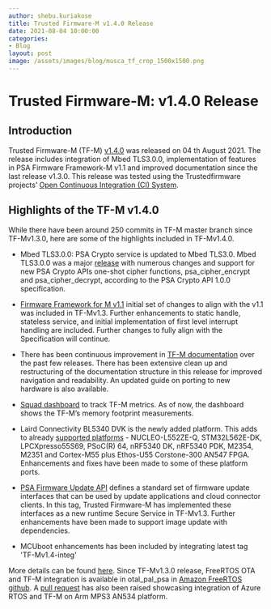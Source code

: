 ```yaml
---
author: shebu.kuriakose
title: Trusted Firmware-M v1.4.0 Release 
date: 2021-08-04 10:00:00
categories:
- Blog
layout: post
image: /assets/images/blog/musca_tf_crop_1500x1500.png
---
```


**Trusted Firmware-M: v1.4.0 Release**
=====================================================

Introduction
------------

Trusted Firmware-M (TF-M) [v1.4.0](https://git.trustedfirmware.org/TF-M/trusted-firmware-m.git/tree/docs/releases/1.4.0.rst) was released on 04 th August 2021. The release includes integration of
Mbed TLS3.0.0, implementation of features in PSA Firmware Framework-M v1.1 and improved
documentation since the last release v1.3.0. This release was tested using the Trustedfirmware projects’
[Open Continuous Integration (CI) System](https://ci.trustedfirmware.org/).

Highlights of the TF-M v1.4.0 
---------------------------

While there have been around 250 commits in TF-M master branch since TF-Mv1.3.0, here are some of
the highlights included in TF-Mv1.4.0.

-   Mbed TLS3.0.0: PSA Crypto service is updated to Mbed TLS3.0. Mbed TLS3.0.0 was a major [release](https://www.trustedfirmware.org/blog/mbed-tls-30/)
with numerous changes and support for new PSA Crypto APIs one-shot cipher functions,
psa_cipher_encrypt and psa_cipher_decrypt, according to the PSA Crypto API 1.0.0 specification.

-   [Firmware Framework for M v1.1](https://developer.arm.com/documentation/aes0039/latest) initial set of changes to align with the v1.1 was included in TF-Mv1.3. Further enhancements to static handle, stateless service, and initial implementation of first level interrupt handling are included. Further changes to fully align with the Specification will continue. 

-   There has been continuous improvement in [TF-M documentation](https://tf-m-user-guide.trustedfirmware.org/) over the past few releases. There has been extensive clean up and restructuring of the documentation structure in this release for improved navigation and readability. An updated guide on porting to new hardware is also available.

-   [Squad dashboard](https://qa-reports.linaro.org/tf/tf-m/metrics/?environment=AN521_ARMCLANG_1_Minsizerel_BL2&metric=:summary:) to track TF-M metrics. As of now, the dashboard shows the TF-M’s memory footprint measurements. 

-   Laird Connectivity BL5340 DVK is the newly added platform. This adds to already [supported platforms](https://tf-m-user-guide.trustedfirmware.org/platform/ext/index.html) - NUCLEO-L552ZE-Q, STM32L562E-DK, LPCXpresso55S69, PSoC(R) 64, nRF5340 DK, nRF5340 PDK, M2354, M2351 and Cortex-M55 plus Ethos-U55 Corstone-300 AN547 FPGA. Enhancements and fixes have been made to some of these platform ports.

-   [PSA Firmware Update API](https://tf-m-user-guide.trustedfirmware.org/platform/index.html) defines a standard set of firmware update interfaces that can be used by update applications and cloud connector clients. In this tag, Trusted Firmware-M has implemented these interfaces as a new runtime Secure Service in TF-Mv1.3. Further enhancements have been made to support image update with dependencies.

-   MCUboot enhancements has been included by integrating latest tag 'TF-Mv1.4-integ'

More details can be found [here](https://tf-m-user-guide.trustedfirmware.org/releases/1.4.0.html). Since TF-Mv1.3.0 release, FreeRTOS OTA and TF-M integration is available in otal_pal_psa in [Amazon FreeRTOS github](https://github.com/aws/amazon-freertos/tree/main/libraries/abstractions). A [pull request](https://github.com/azure-rtos/getting-started/pull/264) has also been raised showcasing integration of Azure RTOS and TF-M on Arm MPS3 AN534 platform. 
